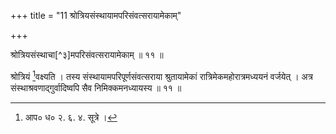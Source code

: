 +++
title = "11 श्रोत्रियसंस्थायामपरिसंवत्सरायामेकाम्"

+++

श्रोत्रियसंस्थाचा[^३]मपरिसंवत्सरायामेकाम् ॥ ११ ॥  

श्रोत्रियं [^४]वक्ष्यति । तस्य संस्थायामपरिपूर्णसंवत्सराया श्रुतायामेकां रात्रिमेकमहोरात्रमध्ययनं वर्जयेत् । अत्र संस्थाश्रवणाद्गुर्वादिष्वपि सैव निमिक्कमनध्यायस्य ॥ ११ ॥

[^४]: आप० ध० २. ६. ४. सूत्रे ।
